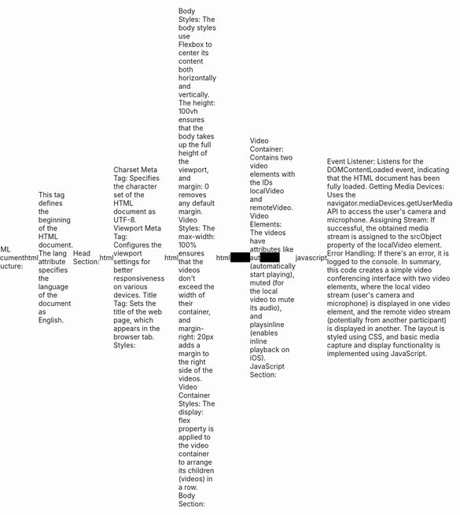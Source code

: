 # Shivam-Raj_CPT
Document Type Declaration (DOCTYPE):

html

<!DOCTYPE html>
This declaration defines the document type and version of HTML being used. In this case, it's HTML5.

HTML Document Structure:

html

<html lang="en">
This tag defines the beginning of the HTML document. The lang attribute specifies the language of the document as English.

Head Section:

html

<head>
    <meta charset="UTF-8">
    <meta name="viewport" content="width=device-width, initial-scale=1.0">
    <title>Video Conferencing Platform</title>
</head>
Charset Meta Tag: Specifies the character set of the HTML document as UTF-8.
Viewport Meta Tag: Configures the viewport settings for better responsiveness on various devices.
Title Tag: Sets the title of the web page, which appears in the browser tab.
Styles:

html

<style>
    body {
        display: flex;
        justify-content: center;
        align-items: center;
        height: 100vh;
        margin: 0;
    }

    #localVideo, #remoteVideo {
        max-width: 100%;
        margin-right: 20px;
    }

    #video-container {
        display: flex;
    }
</style>
Body Styles: The body styles use Flexbox to center its content both horizontally and vertically. The height: 100vh ensures that the body takes up the full height of the viewport, and margin: 0 removes any default margin.
Video Styles: The max-width: 100% ensures that the videos don't exceed the width of their container, and margin-right: 20px adds a margin to the right side of the videos.
Video Container Styles: The display: flex property is applied to the video container to arrange its children (videos) in a row.
Body Section:

html

<body>
    <div id="video-container">
        <video id="localVideo" autoplay muted playsinline></video>
        <video id="remoteVideo" autoplay playsinline></video>
    </div>

    <script>
        // JavaScript code
    </script>
</body>
Video Container: Contains two video elements with the IDs localVideo and remoteVideo.
Video Elements: The videos have attributes like autoplay (automatically start playing), muted (for the local video to mute its audio), and playsinline (enables inline playback on iOS).
JavaScript Section:

javascript

<script>
    document.addEventListener('DOMContentLoaded', () => {
        const localVideo = document.getElementById('localVideo');
        const remoteVideo = document.getElementById('remoteVideo');

        navigator.mediaDevices.getUserMedia({ video: true, audio: true })
            .then((stream) => {
                localVideo.srcObject = stream;
            })
            .catch((error) => {
                console.error('Error accessing media devices:', error);
            });
    });
</script>
Event Listener: Listens for the DOMContentLoaded event, indicating that the HTML document has been fully loaded.
Getting Media Devices: Uses the navigator.mediaDevices.getUserMedia API to access the user's camera and microphone.
Assigning Stream: If successful, the obtained media stream is assigned to the srcObject property of the localVideo element.
Error Handling: If there's an error, it is logged to the console.
In summary, this code creates a simple video conferencing interface with two video elements, where the local video stream (user's camera and microphone) is displayed in one video element, and the remote video stream (potentially from another participant) is displayed in another. The layout is styled using CSS, and basic media capture and display functionality is implemented using JavaScript.
